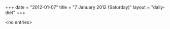 +++
date = "2012-01-07"
title = "7 January 2012 (Saturday)"
layout = "daily-diet"
+++

\<no entries\>
